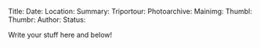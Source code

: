 Title:
Date:
Location:
Summary:
Triportour:
Photoarchive:
Mainimg:
Thumbl:
Thumbr:
Author:
Status:

Write your stuff here and below!

<!---
delete this before posting because it will appear as a html comment

METADATA:

Title: Title of the trip, i.e Wales III or Yorkshire IV or France

Date: Date in YYYY-MM-DD format

Location: Location of trip i.e Yorkshire, Wales, or France

Summary: The short blurb that will appear on the main page

Triportour: Either 'trip' or 'tour' depending on the trip report type, or delete if its neither.

Photoarchive: Delete for no photo archive, leave blank for autogenerated location (will not work for NZ subsite), or type a custom path for the archive (../photo_archive/newzealand/YYYY-MM-DD%20-%20Placename). You will have to make this folder and populate it yourself.

Mainimg: filename including extension of image in photoarchive folder to display in the article, leave blank for no image.

Thumbl: filename including extension of image in photoarchive folder to display as the left thumbnail on the main index page

Thumbr: same but the right thumbnail

Author: The authors of the article, seperated by commas e.g. "Stores Gnomes, Stores Mice"

Status: Set this to "draft" if you don't want it to appear on the site yet or delete entirely if you do

OTHER STUFF:

There is a plugin active to allow easy inline posting of images. Similar to the way links work in standard markdown:
{"Caption Goes Here Or Not" left}("filename.jpg")
Within the curly braces on the left there is a caption in quotes, this is optional. There is also an alignment (left) on the right which can be left/right/center. In the round braces on the right is the url in quotes of the image. This will link to photos in the specified photoarchive (i.e just use the filename!).
If you want to link to images outside of the photoarchive then put an exclamation mark after the first curly brace:
{!"Caption Goes Here Or Not" left}("www.external.com/image.jpg")

delete this before posting because it will appear as a html comment
--->
